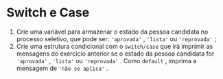 # Switch e Case
1. Crie uma variável para armazenar o estado da pessoa candidata no processo seletivo, que pode ser: `'aprovada'` , `'lista'` ou `'reprovada'` ;
2. Crie uma estrutura condicional com o `switch/case` que irá imprimir as mensagens do exercício anterior se o estado da pessoa candidata for `'aprovada'` , `'lista'` ou `'reprovada'` . Como `default` , imprima a mensagem de `'não se aplica'` .



